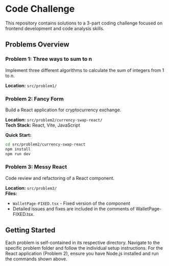 # Code Challenge

This repository contains solutions to a 3-part coding challenge focused on frontend development and code analysis skills.

## Problems Overview

### Problem 1: Three ways to sum to n
Implement three different algorithms to calculate the sum of integers from 1 to n.

**Location:** `src/problem1/`


### Problem 2: Fancy Form
Build a React application for cryptocurrency exchange.

**Location:** `src/problem2/currency-swap-react/`  
**Tech Stack:** React, Vite, JavaScript  

**Quick Start:**
```bash
cd src/problem2/currency-swap-react
npm install
npm run dev
```

### Problem 3: Messy React
Code review and refactoring of a React component.

**Location:** `src/problem3/`  
**Files:**
- `WalletPage-FIXED.tsx` - Fixed version of the component
- Detailed issues and fixes are included in the comments of WalletPage-FIXED.tsx.

## Getting Started
Each problem is self-contained in its respective directory. Navigate to the specific problem folder and follow the individual setup instructions.
For the React application (Problem 2), ensure you have Node.js installed and run the commands shown above. 
